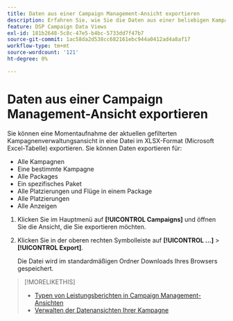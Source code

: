 ```yaml
---
title: Daten aus einer Campaign Management-Ansicht exportieren
description: Erfahren Sie, wie Sie die Daten aus einer beliebigen Kampagnenverwaltungsansicht in eine Tabellendatei exportieren.
feature: DSP Campaign Data Views
exl-id: 181b2648-5c8c-47e5-b4bc-5733dd7f47b7
source-git-commit: 1ac58da2d538cc682161ebc944a0412ad4a8af17
workflow-type: tm+mt
source-wordcount: '121'
ht-degree: 0%

---
```


# Daten aus einer Campaign Management-Ansicht exportieren

Sie können eine Momentaufnahme der aktuellen gefilterten Kampagnenverwaltungsansicht in eine Datei im XLSX-Format (Microsoft Excel-Tabelle) exportieren. Sie können Daten exportieren für:

* Alle Kampagnen
* Eine bestimmte Kampagne
* Alle Packages
* Ein spezifisches Paket
* Alle Platzierungen und Flüge in einem Package
* Alle Platzierungen
* Alle Anzeigen

1. Klicken Sie im Hauptmenü auf **[!UICONTROL Campaigns]** und öffnen Sie die Ansicht, die Sie exportieren möchten.

1. Klicken Sie in der oberen rechten Symbolleiste auf **[!UICONTROL ...]** > **[!UICONTROL Export]**.

   Die Datei wird im standardmäßigen Ordner Downloads Ihres Browsers gespeichert.

>[!MORELIKETHIS]
>
>* [Typen von Leistungsberichten in Campaign Management-Ansichten](campaign-reports-about.md)
>* [Verwalten der Datenansichten Ihrer Kampagne](/help/dsp/campaign-management/reports/campaign-data-views-manage.md)
